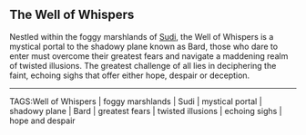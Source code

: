 ## The Well of Whispers

Nestled within the foggy marshlands of [Sudi](Ruins_of_Sudi.md), the Well of Whispers is a mystical portal to the shadowy plane known as Bard, those who dare to enter must overcome their greatest fears and navigate a maddening realm of twisted illusions. The greatest challenge of all lies in deciphering the faint, echoing sighs that offer either hope, despair or deception.


---

TAGS:Well of Whispers | foggy marshlands | Sudi | mystical portal | shadowy plane | Bard | greatest fears | twisted illusions | echoing sighs | hope and despair
